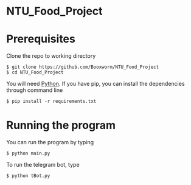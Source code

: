 # NTU_Food_Project

# Prerequisites

Clone the repo to working directory
```
$ git clone https://github.com/Booxworm/NTU_Food_Project
$ cd NTU_Food_Project
```

You will need [Python](https://www.python.org/downloads/). If you have pip, you can install the dependencies through command line
```
$ pip install -r requirements.txt
```

# Running the program

You can run the program by typing
```
$ python main.py
```

To run the telegram bot, type
```
$ python tBot.py
```
